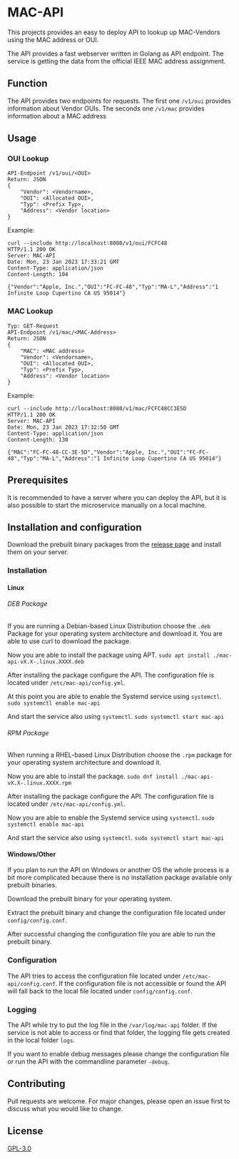 # MAC-API
This projects provides an easy to deploy API to lookup up MAC-Vendors using the MAC address or OUI.

The API provides a fast webserver written in Golang as API endpoint. The service is getting the data from the official IEEE MAC address assignment.

## Function
The API provides two endpoints for requests. The first one `/v1/oui` provides information about Vendor OUIs. The seconds one `/v1/mac` provides information about a MAC address

## Usage
### OUI Lookup
```Typ: GET-Request
API-Endpoint /v1/oui/<OUI>
Return: JSON
{
    "Vendor": <Vendorname>,
    "OUI": <Allocated OUI>,
    "Typ": <Prefix Typ>,
    "Address": <Vendor location>
}
```
Example:
```
curl --include http://localhost:8080/v1/oui/FCFC48
HTTP/1.1 200 OK
Server: MAC-API
Date: Mon, 23 Jan 2023 17:33:21 GMT
Content-Type: application/json
Content-Length: 104

{"Vendor":"Apple, Inc.","OUI":"FC-FC-48","Typ":"MA-L","Address":"1 Infinite Loop Cupertino CA US 95014"}
```

### MAC Lookup
```
Typ: GET-Request
API-Endpoint /v1/mac/<MAC-Address>
Return: JSON
{
    "MAC": <MAC address>
    "Vendor": <Vendorname>,
    "OUI": <Allocated OUI>,
    "Typ": <Prefix Typ>,
    "Address": <Vendor location>
}
```

Example:
```
curl --include http://localhost:8080/v1/mac/FCFC48CC3E5D
HTTP/1.1 200 OK
Server: MAC-API
Date: Mon, 23 Jan 2023 17:32:50 GMT
Content-Type: application/json
Content-Length: 130

{"MAC":"FC-FC-48-CC-3E-5D","Vendor":"Apple, Inc.","OUI":"FC-FC-48","Typ":"MA-L","Address":"1 Infinite Loop Cupertino CA US 95014"}
```

## Prerequisites
It is recommended to have a server where you can deploy the API, but it is also possible to start the microservice manually on a local machine.

## Installation and configuration
Download the prebuilt binary packages from the [release page](https://github.com/4ndyZ/MAC-API/releases) and install them on your server.

### Installation
#### Linux
###### DEB Package
If you are running a Debian-based Linux Distribution choose the `.deb` Package for your operating system architecture and download it. You are able to use curl to download the package.

Now you are able to install the package using APT.
`sudo apt install ./mac-api-vX.X-.linux.XXXX.deb`

After installing the package configure the API. The configuration file is located under `/etc/mac-api/config.yml`.

At this point you are able to enable the Systemd service using `systemctl`.
`sudo systemctl enable mac-api`

And start the service also using `systemctl`.
`sudo systemctl start mac-api`

###### RPM Package
When running a RHEL-based Linux Distribution choose the `.rpm` package for your operating system architecture and download it.

Now you are able to install the package.
`sudo dnf install ./mac-api-vX.X-.linux.XXXX.rpm`

After installing the package configure the API. The configuration file is located under `/etc/mac-api/config.yml`.

Now you are able to enable the Systemd service using `systemctl`.
`sudo systemctl enable mac-api`

And start the service also using `systemctl`.
`sudo systemctl start mac-api`

#### Windows/Other
If you plan to run the API on Windows or another OS the whole process is a bit more complicated because there is no installation package available only prebuilt binaries.

Download the prebuilt binary for your operating system.

Extract the prebuilt binary and change the configuration file located under `config/config.conf`.

After successful changing the configuration file you are able to run the prebuilt binary.

### Configuration
The API tries to access the configuration file located under `/etc/mac-api/config.conf`. If the configuration file is not accessible or found the API will fall back to the local file located under `config/config.conf`.

### Logging
The API while try to put the log file in the `/var/log/mac-api` folder. If the service is not able to access or find that folder, the logging file gets created in the local folder `logs`.

If you want to enable debug messages please change the configuration file  or run the API with the commandline parameter `-debug`.

## Contributing
Pull requests are welcome. For major changes, please open an issue first to discuss what you would like to change.

## License
[GPL-3.0](https://github.com/4ndyZ/MAC-API/blob/main/COPYING)
